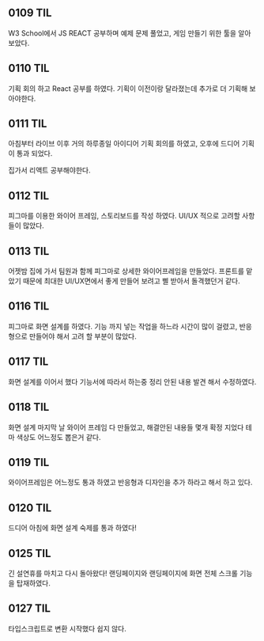 ## 0109 TIL

W3 School에서 JS REACT 공부하며 예제 문제 풀었고, 게임 만들기 위한 툴을 알아 보았다.



## 0110 TIL

기획 회의 하고 React 공부를 하였다. 기획이 이전이랑 달라졌는데 추가로 더 기획해 보아야한다.



## 0111 TIL

아침부터 라이브 이후 거의 하루종일 아이디어 기획 회의를 하였고, 오후에 드디어 기획이 통과 되었다.

집가서 리액트 공부해야한다.



## 0112 TIL

피그마를 이용한 와이어 프레임, 스토리보드를 작성 하였다. UI/UX 적으로 고려할 사항들이 많았다.



## 0113 TIL

어젯밤 집에 가서 팀원과 함께 피그마로 상세한 와이어프레임을 만들었다. 프론트를 맡았기 때문에 최대한 UI/UX면에서 좋게 만들어 보려고 삘 받아서 돌격했던거 같다.



## 0116 TIL

피그마로 화면 설계를 하였다. 기능 까지 넣는 작업을 하느라 시간이 많이 걸렸고, 반응형으로 만들어야 해서 고려 할 부분이 많았다.



## 0117 TIL

화면 설계를 이어서 했다 기능서에 따라서 하는중 정리 안된 내용 발견 해서 수정하였다.



## 0118 TIL

화면 설계 마지막 날 와이어 프레임 다 만들었고, 해결안된 내용들 몇개 확정 지었다 테마 색상도 어느정도 뽑은거 같다.



## 0119 TIL

와이어프레임은 어느정도 통과 하였고 반응형과 디자인을 추가 하라고 해서 하고 있다.



## 0120 TIL

드디어 아침에 화면 설계 숙제를 통과 하였다!



## 0125 TIL

긴 설연휴를 마치고 다시 돌아왔다! 랜딩페이지와 랜딩페이지에 화면 전체 스크롤 기능을 탑재하였다.



## 0127 TIL

타입스크립트로 변환 시작했다 쉽지 않다.
